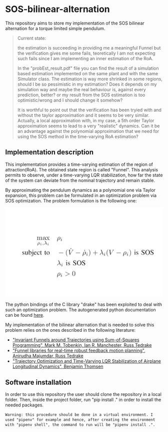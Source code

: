 # SOS-bilinear-alternation
This repository aims to store my implementation of the SOS bilinear alternation for a torque limited simple pendulum. 

>Current state: 
>
>the estimation is succeeding in providing me a meaningful Funnel but the verification gives me some fails, teoretically I am not expecting such fails since I am implementing an inner estimation of the RoA.
>
>In the "probEst_result.pdf" file you can find the result of a simulation based estimation implemented on the same plant and with the same Simulator class. The estimation is way more shrinked in some regions, should I be so pessimistic in my estimation? Does it depends on my simulation way and maybe the real behaviour is, against every prediction, better? or my result from the SOS estimation is too optimistic/wrong and I should change it somehow? 
>
>It is worthful to point out that the verification has been tryied with and without the taylor approximation and it seems to be very similar. Actually, a local approximation with, in my case, a 5th order Taylor approximation seems to lead to a very "realistic" dynamics. Can it be an advantage against the polynomial approximation that we need for using the SOS method in the time-varying RoA estimation?

## Implementation description #
This implementation provides a time-varying estimation of the region of attraction(RoA). The obtained state region is called "Funnel". This analysis permits to observe, under a time-varying LQR stabilization, how far the state of the system can deviate from the nominal trajectory and remain stable. 

By approximating the pendulum dynamics as a polynomial one via Taylor expansion, this problem can be formulated in an optimization problem via SOS optimization. The problem formulation is the following one:

<img src="utilities/optProblem.png">

The python bindings of the C library "drake" has been exploited to deal with such an optimization problem. The autogenerated python documentation can be found [here](https://drake.mit.edu/pydrake/pydrake.all.html).

My implementation of the bilinear alternation that is needed to solve this problem relies on the ones described in the following literature:
    
- ["Invariant Funnels around Trajectories using Sum-of-Squares Programming", Mark M. Tobenkin, Ian R. Manchester, Russ Tedrake](https://doi.org/10.48550/arXiv.1010.3013)
- ["Funnel libraries for real-time robust feedback motion planning", Anirudha Majumdar, Russ Tedrake](https://doi.org/10.1177/0278364917712421)
- ["Trajectory Optimization and Time-Varying LQR Stabilization of Airplane Longitudinal Dynamics", Benjamin Thomsen](https://github.com/benthomsen/mit-6832-project/blob/master/bthomsen-6832-report.pdf)

## Software installation #
In order to use this repository the user should clone the repository in a local folder. Then, inside the project folder, run "pip install ." in order to install the needed packages.

```
Warning: this procedure should be done in a virtual environment. I used "pipenv" for example and hence, after creating the environment with "pipenv shell", the command to run will be "pipenv install .".
```